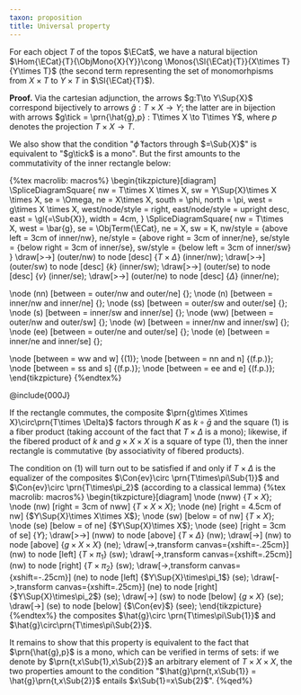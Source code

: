 ```yaml
---
taxon: proposition
title: Universal property
---
```


For each object $T$ of the topos $\ECat$, we have a natural bijection $\Hom{\ECat}{T}{\ObjMono{X}{Y}}\cong \Monos{\Sl{\ECat}{T}}{X\times T}{Y\times T}$ (the second term representing the set of monomorhpisms from $X\times T$ to $Y\times T$ in $\Sl{\ECat}{T}$).

**Proof.**
Via the cartesian adjunction, the arrows $g:T\to Y\Sup{X}$ correspond bijectively to arrows $\hat{g} : T\times X \to Y$; the latter are in bijection with arrows $g\tick = \prn{\hat{g},p} : T\times X \to T\times Y$, where $p$ denotes the projection $T\times X \to T$.

We also show that the condition "$\hat{\phi}$ factors through $=\Sub{X}$" is equivalent to "$g\tick$ is a mono". But the first amounts to the commutativity of the inner rectangle below:

{%tex macrolib: macros%}
\begin{tikzpicture}[diagram]
  \SpliceDiagramSquare<inner/>{
    nw = T\times X \times X,
    sw = Y\Sup{X}\times X \times X,
    se = \Omega,
    ne = X\times X,
    south = \phi,
    north = \pi,
    west = g\times X \times X,
    west/node/style = right,
    east/node/style = upright desc,
    east = \gl{=\Sub{X}},
    width = 4cm,
  }
  \SpliceDiagramSquare<outer/>{
    nw = T\times X,
    west = \bar{g},
    se = \ObjTerm{\ECat},
    ne = X,
    sw = K,
    nw/style = {above left = 3cm of inner/nw},
    ne/style = {above right = 3cm of inner/ne},
    se/style = {below right = 3cm of inner/se},
    sw/style = {below left = 3cm of inner/sw}
  }
  \draw[>->] (outer/nw) to node [desc] {$T\times \Delta$} (inner/nw);
  \draw[>->] (outer/sw) to node [desc] {$k$} (inner/sw);
  \draw[>->] (outer/se) to node [desc] {$v$} (inner/se);
  \draw[>->] (outer/ne) to node [desc] {$\Delta$} (inner/ne);

  \node (nn) [between = outer/nw and outer/ne] {};
  \node (n) [between = inner/nw and inner/ne] {};
  \node (ss) [between = outer/sw and outer/se] {};
  \node (s) [between = inner/sw and inner/se] {};
  \node (ww) [between = outer/nw and outer/sw] {};
  \node (w) [between = inner/nw and inner/sw] {};
  \node (ee) [between = outer/ne and outer/se] {};
  \node (e) [between = inner/ne and inner/se] {};

  \node [between = ww and w] {$(1)$};
  \node [between = nn and n] {(f.p.)};
  \node [between = ss and s] {(f.p.)};
  \node [between = ee and e] {(f.p.)};
\end{tikzpicture}
{%endtex%}

@include{000J}

If the rectangle commutes, the composite $\prn{g\times X\times X}\circ\prn{T\times \Delta}$ factors through $K$ as $k\circ\bar{g}$ and the square $(1)$ is a fiber product (taking account of the fact that $T\times\Delta$ is a mono); likewise, if the fibered product of $k$ and $g\times X\times X$ is a square of type $(1)$, then the inner rectangle is commutative  (by associativity of fibered products).

The condition on $(1)$ will turn out to be satisfied if and only if $T\times \Delta$ is the equalizer of the composites $\Con{ev}\circ \prn{T\times\pi\Sub{1}}$ and $\Con{ev}\circ \prn{T\times\pi_2}$
(according to a classical lemma)
{%tex macrolib: macros%}
\begin{tikzpicture}[diagram]
\node (nww) {$T\times X$};
\node (nw) [right = 3cm of nww] {$T\times X \times X$};
\node (ne) [right = 4.5cm of nw] {$Y\Sup{X}\times X\times X$};
\node (sw) [below = of nw] {$T\times X$};
\node (se) [below = of ne] {$Y\Sup{X}\times X$};
\node (see) [right = 3cm of se] {$Y$};
\draw[>->] (nww) to node [above] {$T\times \Delta$} (nw);
\draw[->] (nw) to node [above] {$g\times X \times X$} (ne);
\draw[->,transform canvas={xshift=-.25cm}] (nw) to node [left] {$T\times\pi_1$} (sw);
\draw[->,transform canvas={xshift=.25cm}] (nw) to node [right] {$T\times\pi_2$} (sw);
\draw[->,transform canvas={xshift=-.25cm}] (ne) to node [left] {$Y\Sup{X}\times\pi_1$} (se);
\draw[->,transform canvas={xshift=.25cm}] (ne) to node [right] {$Y\Sup{X}\times\pi_2$} (se);
\draw[->] (sw) to node [below] {$g\times X$} (se);
\draw[->] (se) to node [below] {$\Con{ev}$} (see);
\end{tikzpicture}
{%endtex%}
the composites $\hat{g}\circ \prn{T\times\pi\Sub{1}}$ and $\hat{g}\circ\prn{T\times\pi\Sub{2}}$.

It remains to show that this property is equivalent to the fact that $\prn{\hat{g},p}$ is a mono, which can be verified in terms of sets: if we denote by $\prn{t,x\Sub{1},x\Sub{2}}$ an arbitrary element of $T\times X\times X$, the two properties amount to the condition "$\hat{g}\prn{t,x\Sub{1}} = \hat{g}\prn{t,x\Sub{2}}$ entails $x\Sub{1}=x\Sub{2}$".
{%qed%}
